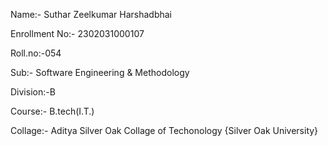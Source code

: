 Name:- Suthar Zeelkumar Harshadbhai

Enrollment No:- 2302031000107

Roll.no:-054

Sub:- Software Engineering & Methodology

Division:-B

Course:- B.tech(I.T.)

Collage:- Aditya Silver Oak Collage of Techonology {Silver Oak University}
